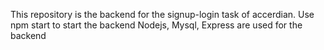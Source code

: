 This repository is the backend for the signup-login task of accerdian.
Use npm start to start the backend
Nodejs, Mysql, Express are used for the backend
